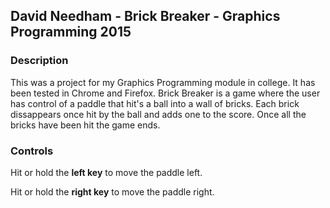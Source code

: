 ## David Needham - Brick Breaker - Graphics Programming 2015
### Description
This was a project for my Graphics Programming module in college. It has been tested in Chrome and Firefox.
Brick Breaker is a game where the user has control of a paddle that hit's a ball into a wall of bricks.
Each brick dissappears once hit by the ball and adds one to the score. Once all the bricks have been hit the game ends.

### Controls
Hit or hold the **left key** to move the paddle left.

Hit or hold the **right key** to move the paddle right.





